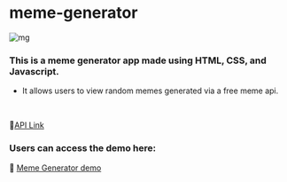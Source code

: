# meme-generator

![mg](https://github.com/priya-km/meme-generator/assets/118628757/abaf06e4-ec97-486a-b6fc-c0c05ec314ed)


### This is a meme generator app made using HTML, CSS, and Javascript.

- It allows users to view random memes generated via a free meme api.
<br>

🔗[API Link](https://meme-api.com/gimme/wholesomememes) 

### Users can access the demo here: 
🔗 [Meme Generator demo](https://priya-km.github.io/meme-generator/)
 
